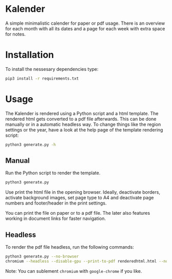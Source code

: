 # Kalender

A simple minimalistic calender for paper or pdf usage. There is an overview for each month with all its dates and a page for each week with extra space for notes. 



# Installation

To install the nessesary dependencies type:

```bash
pip3 install -r requirements.txt
```

# Usage

The Kalender is rendered using a Python script and a html template. The rendered html gets converted to a pdf file afterwards. This can be done manually or in a automatic headless way. To change things like the region settings or the year, have a look at the help page of the template rendering script:

```bash
python3 generate.py -h
```

## Manual

Run the Python script to render the template.
```bash
python3 generate.py
```

Use print the html file in the opening browser. Ideally, deactivate borders, activate background images, set page type to A4 and deactivate page numbers and footer/header in the print settings.

You can print the file on paper or to a pdf file. The later also features working in document links for faster navigation.


## Headless

To render the pdf file headless, run the following commands:

```bash
python3 generate.py --no-browser
chromium --headless --disable-gpu --print-to-pdf renderedhtml.html --no-margins --run-all-compositor-stages-before-draw --print-to-pdf-no-header
```

Note: You can sublement `chromium` with `google-chrome` if you like.
